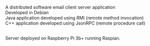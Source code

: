 
A distributed software email client server application<br>
Developed in Debian <br>
Java application developed using RMI (remote method invocation)<br>
C++ application developed using JsonRPC (remote procedure call)

<br>
Server deployed on Raspberry Pi 3b+ running Raspian.
